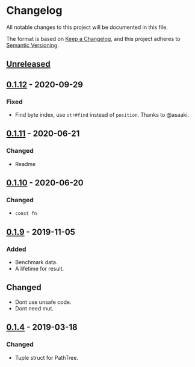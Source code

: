 # Changelog

All notable changes to this project will be documented in this file.

The format is based on [Keep a Changelog](https://keepachangelog.com/en/1.0.0/),
and this project adheres to [Semantic Versioning](https://semver.org/spec/v2.0.0.html).

## [Unreleased]

## [0.1.12] - 2020-09-29

### Fixed

- Find byte index, use `str#find` instead of `position`. Thanks to @asaaki.

## [0.1.11] - 2020-06-21

### Changed

- Readme

## [0.1.10] - 2020-06-20

### Changed

- `const fn`

## [0.1.9] - 2019-11-05

### Added

- Benchmark data.
- A lifetime for result.

## Changed

- Dont use unsafe code.
- Dont need mut.

## [0.1.4] - 2019-03-18

### Changed

- Tuple struct for PathTree.

[Unreleased]: https://github.com/viz-rs/path-tree/compare/v0.1.11...HEAD
[0.1.12]: https://github.com/viz-rs/path-tree/compare/v0.1.11...v0.1.12
[0.1.11]: https://github.com/viz-rs/path-tree/compare/v0.1.10...v0.1.11
[0.1.10]: https://github.com/viz-rs/path-tree/compare/v0.1.9...v0.1.10
[0.1.9]: https://github.com/viz-rs/path-tree/compare/v0.1.4...v0.1.9
[0.1.4]: https://github.com/viz-rs/path-tree/releases/tag/v0.1.4
